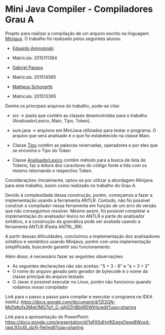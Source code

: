 # Mini Java Compiler - Compiladores Grau A

Projeto para realizar a compilação de um arquivo escrito na linguagem [Minijava](http://www.cambridge.org/us/features/052182060X/). O trabalho foi realizado pelos seguintes alunos:

- [Eduardo Amroginski](https://github.com/CrazyAMK)
- Matrícula: 2015111384

- [Gabriel Passos](https://github.com/gabrielSpassos)
- Matrícula: 201514565

- [Matheus Schonarth](https://github.com/mfschonarth)
- Matrícula: 201513395

Dentre os principais arquivos do trabalho, pode-se citar:

- src -> pasta que contém as classes desenvolvidas para o trabalho (AnalisadorLexico, Main, Tipo, Token).

- sum.java -> arquivos em MiniJava utilizados para testar o programa. O arquivo que será analisado é o que foi estabelecido na classe Main.

- Classe [Tipo](https://github.com/gabrielSpassos/mini-java-compailer/blob/master/src/main/java/com/gabrielspassos/poc/Tipo.java)
contêm as palavras revervadas, operadores e por eles que se encontra o Tipo do Token

- Classe [AnalisadorLexico](https://github.com/gabrielSpassos/mini-java-compailer/blob/master/src/main/java/com/gabrielspassos/poc/AnalisadorLexico.java)
contêm método para a busca de lista de Tokens, faz a leitura dos caracteres do código fonte e lida com os mesmo retornando o respectivo Token.

Considerações:
Inicialmente, optou-se por utilizar a abordagem Minijava para este trabalho, assim como realizado no trabalho do Grau A. 

Devido à complexidade dessa construção, porém, começamos a fazer a implementação usando a ferramenta ANTLR. Contudo, não foi possível construir o compilador nessa ferramenta em função de um erro de versão que não conseguimos resolver. Mesmo assim, foi possível completar a implementação do analisador léxico no ANTLR e parte do analisador sintático, e a construção da gramática pode ser avaliada usando a ferramenta ANTLR (Pasta ANTRL_RR).

A partir dessas dificuldades, concluímos a implementação dos analisadores sintático e semântico usando Minijava, porém com uma implementação simplificada, buscando garantir seu funcionamento. 

Além disso, é necessário fazer as seguintes observações:
- As seguintes declarações não são aceitas: "5 + 3 - 8" e "a = 3 + 2"
- O nome do arquivo gerado pelo gerador de bytecode é o nome da classe principal do arquivo testado
- O Javac é possível executar no Linux, porém não funcionou quando rodamos nosso compilador

Link para o passo a passo para compilar e executar o programa na IDEA IntelliJ: https://docs.google.com/document/d/1ZI2GN-MpTqKofs3Mxk1MG7gY_C-gjh0ZHBbil95WlHs/edit?usp=sharing

Link para a apresentação do PowerPoint: https://docs.google.com/presentation/d/1gFA5dHvlKEqgsOeqg8Wced-rapL93c4lj_dzXj-fIeI/edit?usp=sharing
